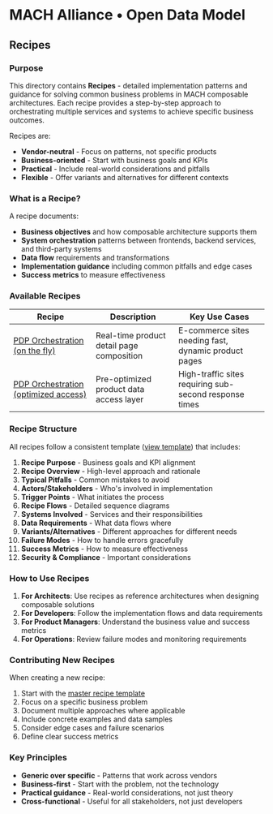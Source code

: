 # MACH Alliance • Open Data Model

## Recipes

### Purpose

This directory contains **Recipes** - detailed implementation patterns and guidance for solving common business problems in MACH composable architectures. Each recipe provides a step-by-step approach to orchestrating multiple services and systems to achieve specific business outcomes.

Recipes are:
- **Vendor-neutral** - Focus on patterns, not specific products
- **Business-oriented** - Start with business goals and KPIs
- **Practical** - Include real-world considerations and pitfalls
- **Flexible** - Offer variants and alternatives for different contexts

### What is a Recipe?

A recipe documents:
- **Business objectives** and how composable architecture supports them
- **System orchestration** patterns between frontends, backend services, and third-party systems
- **Data flow** requirements and transformations
- **Implementation guidance** including common pitfalls and edge cases
- **Success metrics** to measure effectiveness

### Available Recipes

| Recipe                                                                        | Description                               | Key Use Cases                                          |
| ----------------------------------------------------------------------------- | ----------------------------------------- | ------------------------------------------------------ |
| [PDP Orchestration (on the fly)](PDP-orchestration-on-the-fly.md)             | Real-time product detail page composition | E-commerce sites needing fast, dynamic product pages   |
| [PDP Orchestration (optimized access)](PDP-orchestration-optimized-access.md) | Pre-optimized product data access layer   | High-traffic sites requiring sub-second response times |

### Recipe Structure

All recipes follow a consistent template ([view template](../templates/master-recipe-template.md)) that includes:

1. **Recipe Purpose** - Business goals and KPI alignment
2. **Recipe Overview** - High-level approach and rationale
3. **Typical Pitfalls** - Common mistakes to avoid
4. **Actors/Stakeholders** - Who's involved in implementation
5. **Trigger Points** - What initiates the process
6. **Recipe Flows** - Detailed sequence diagrams
7. **Systems Involved** - Services and their responsibilities
8. **Data Requirements** - What data flows where
9. **Variants/Alternatives** - Different approaches for different needs
10. **Failure Modes** - How to handle errors gracefully
11. **Success Metrics** - How to measure effectiveness
12. **Security & Compliance** - Important considerations

### How to Use Recipes

1. **For Architects**: Use recipes as reference architectures when designing composable solutions
2. **For Developers**: Follow the implementation flows and data requirements
3. **For Product Managers**: Understand the business value and success metrics
4. **For Operations**: Review failure modes and monitoring requirements

### Contributing New Recipes

When creating a new recipe:

1. Start with the [master recipe template](../templates/master-recipe-template.md)
2. Focus on a specific business problem
3. Document multiple approaches where applicable
4. Include concrete examples and data samples
5. Consider edge cases and failure scenarios
6. Define clear success metrics

### Key Principles

- **Generic over specific** - Patterns that work across vendors
- **Business-first** - Start with the problem, not the technology
- **Practical guidance** - Real-world considerations, not just theory
- **Cross-functional** - Useful for all stakeholders, not just developers
